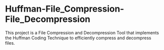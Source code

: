 # Huffman-File_Compression-File_Decompression
This project is a File Compression and Decompression Tool that implements the Huffman Coding Technique to efficiently compress and decompress files.
